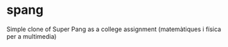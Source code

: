 # spang
Simple clone of Super Pang as a college assignment (matemàtiques i física per a multimedia)
